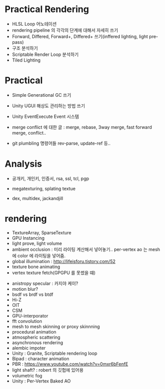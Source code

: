 # Practical Rendering

 - HLSL Loop 어노테이션
 - rendering pipeline 의 각각의 단계에 대해서 자세히 쓰기
 - Forward, Differed, Forward+, Differed+ 쓰기(inffered lighting, light pre-pass)
 - 구조 분석하기
 - Scriptable Render Loop 분석하기
 - Tiled Lighting

# Practical

- Simple Generational GC 쓰기
- Unity UGUI 해상도 관리하는 방법 쓰기
- Unity EventExecute Event 시스템

- merge conflict 에 대한 글 : merge, rebase, 3way merge, fast forward merge, conflict..
- git plumbling 명령어들 rev-parse, update-ref 등..

# Analysis

- 공개키, 개인키, 인증서, rsa, ssl, tcl, pgp
- megatexturing, splating textue

- dex, multidex, jackandjill

# rendering

<!-- Unity -->

 - TextureArray, SparseTexture
 - GPU Instancing
 - light prove, light volume
 - ambient occlusion : 미리 라이팅 계산해서 넣어놓기.. per-vertex ao 는 mesh 에 color 에 라이팅을 넣어줌.
 - global illumination : http://lifeisforu.tistory.com/52
 - texture bone animating
 - vertex texture fetch(GPGPU 를 못썼을 떄)

<!-- Unknowns -->

 - anistropy specular : 카지야 케이?
 - motion blur?
 - bsdf vs brdf vs btdf
 - Hi-Z
 - OIT
 - CSM
 - GPU-interporator
 - fft convolution
 - mesh to mesh skinning or proxy skinnning
 - procedural animation
 - atmospheric scattering
 - asynchronous rendering
 - alembic impoter
 - Unity : Granite, Scriptable rendering loop
 - Bipad : character animation
 - PBR : https://www.youtube.com/watch?v=0mxr6bFenfE
 - light shaft? : robert 의 깃헙에 있어용
 - volumetric fog
 - Unity : Per-Vertex Baked AO
